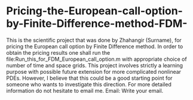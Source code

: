 # Pricing-the-European-call-option-by-Finite-Difference-method-FDM-
This is the scientific project that was done by Zhahangir (Surname), for pricing the European call option by Finite Difference method. In order to obtain the pricing results one shall run the file:Run_this_for_FDM_European_call_option.m with appropriate choice of number of time and space grids. This project involves strictly a learning purpose with possible future extension for more complicated nonlinear PDEs. However, I believe that this could be a good starting point for someone who wants to investigate this direction. For more detailed information do not hesitate to email me. Email: Write your email.
